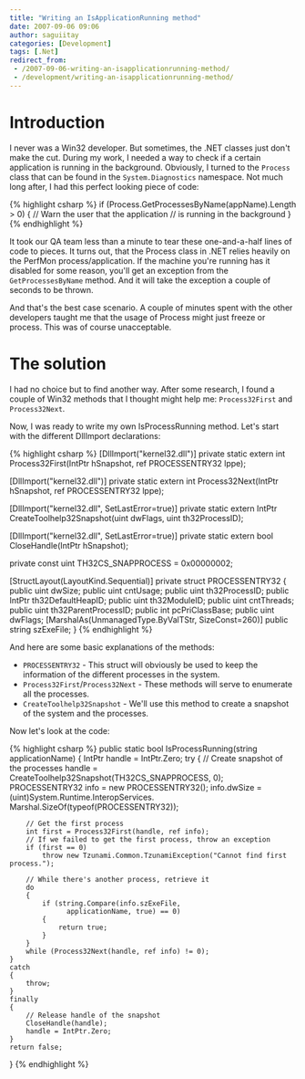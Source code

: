 ```yaml
---
title: "Writing an IsApplicationRunning method"
date: 2007-09-06 09:06
author: saguiitay
categories: [Development]
tags: [.Net]
redirect_from:
 - /2007-09-06-writing-an-isapplicationrunning-method/
 - /development/writing-an-isapplicationrunning-method/
---
```


# Introduction

I never was a Win32 developer. But sometimes, the .NET classes just don't make the cut. 
During my work, I needed a way to check if a certain application is running in the background. 
Obviously, I turned to the `Process` class that can be found in the `System.Diagnostics` namespace. 
Not much long after, I had this perfect looking piece of code:

{% highlight csharp %}
if (Process.GetProcessesByName(appName).Length > 0)
{
    // Warn the user that the application
    // is running in the background
}
{% endhighlight %}

It took our QA team less than a minute to tear these one-and-a-half lines of code to pieces. 
It turns out, that the Process class in .NET relies heavily on the PerfMon process/application.
If the machine you're running has it disabled for some reason, you'll get an exception from the `GetProcessesByName` method.
And it will take the exception a couple of seconds to be thrown. 

And that's the best case scenario. A couple of minutes spent with the other developers taught me that the 
usage of Process might just freeze or process. This was of course unacceptable.

# The solution

I had no choice but to find another way. After some research, I found a couple of Win32 methods that I 
thought might help me: `Process32First` and `Process32Next`.

Now, I was ready to write my own IsProcessRunning method. Let's start with the different DllImport declarations:

{% highlight csharp %}
[DllImport("kernel32.dll")]
private static extern int Process32First(IntPtr hSnapshot, ref PROCESSENTRY32 lppe);

[DllImport("kernel32.dll")]
private static extern int Process32Next(IntPtr hSnapshot, ref PROCESSENTRY32 lppe);

[DllImport("kernel32.dll", SetLastError=true)]
private static extern IntPtr CreateToolhelp32Snapshot(uint dwFlags, uint th32ProcessID);

[DllImport("kernel32.dll", SetLastError=true)]
private static extern bool CloseHandle(IntPtr hSnapshot);

private const uint TH32CS_SNAPPROCESS = 0x00000002;

[StructLayout(LayoutKind.Sequential)]
private struct PROCESSENTRY32
{
    public uint dwSize;
    public uint cntUsage;
    public uint th32ProcessID;
    public IntPtr th32DefaultHeapID;
    public uint th32ModuleID;
    public uint cntThreads;
    public uint th32ParentProcessID;
    public int pcPriClassBase;
    public uint dwFlags;
    [MarshalAs(UnmanagedType.ByValTStr, SizeConst=260)] public string szExeFile;
}
{% endhighlight %}


And here are some basic explanations of the methods:
* `PROCESSENTRY32` - This struct will obviously be used to keep the information of the different processes in the system. 
* `Process32First`/`Process32Next` - These methods will serve to enumerate all the processes. 
* `CreateToolhelp32Snapshot` - We'll use this method to create a snapshot of the system and the processes. 

Now let's look at the code:

{% highlight csharp %}
public static bool IsProcessRunning(string applicationName)
{
    IntPtr handle = IntPtr.Zero;
    try
    {
        // Create snapshot of the processes
        handle = CreateToolhelp32Snapshot(TH32CS_SNAPPROCESS, 0);
        PROCESSENTRY32 info = new PROCESSENTRY32();
        info.dwSize = (uint)System.Runtime.InteropServices.
                      Marshal.SizeOf(typeof(PROCESSENTRY32));

        // Get the first process
        int first = Process32First(handle, ref info);
        // If we failed to get the first process, throw an exception
        if (first == 0)
            throw new Tzunami.Common.TzunamiException("Cannot find first process.");

        // While there's another process, retrieve it
        do
        {
            if (string.Compare(info.szExeFile, 
                  applicationName, true) == 0)
            {
                return true;
            }
        }
        while (Process32Next(handle, ref info) != 0);
    }
    catch
    {
        throw;
    }
    finally
    {
        // Release handle of the snapshot
        CloseHandle(handle);
        handle = IntPtr.Zero;
    }
    return false;
}
{% endhighlight %}
